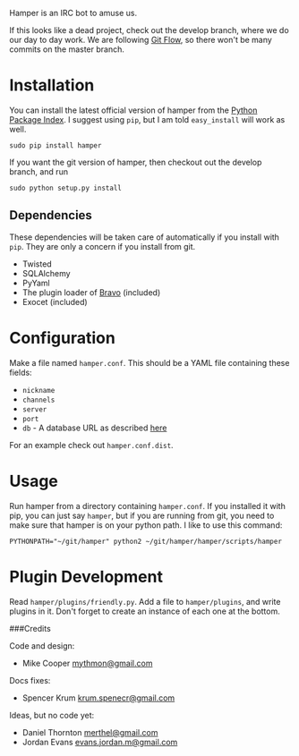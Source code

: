 Hamper is an IRC bot to amuse us.

If this looks like a dead project, check out the develop branch, where we do
our day to day work. We are following [Git Flow][gitflow], so there won't be
many commits on the master branch.

[gitflow]: http://nvie.com/posts/a-successful-git-branching-model/

Installation
============
You can install the latest official version of hamper from the [Python Package
Index][pypi]. I suggest using `pip`, but I am told `easy_install` will work as
well.

    sudo pip install hamper

If you want the git version of hamper, then checkout out the develop branch,
and run

    sudo python setup.py install

[pypi]: http://pypi.python.org/pypi

Dependencies
------------
These dependencies will be taken care of automatically if you install with
`pip`. They are only a concern if you install from git.

-   Twisted
-   SQLAlchemy
-   PyYaml
-   The plugin loader of [Bravo][bravo] (included)
-   Exocet (included)

[bravo]: https://github.com/MostAwesomeDude/bravo

Configuration
=============
Make a file named `hamper.conf`. This should be a YAML file containing these
fields:

-   `nickname`
-   `channels`
-   `server`
-   `port`
-   `db` - A database URL as described [here][dburl]

For an example check out `hamper.conf.dist`.

[dburl]: http://www.sqlalchemy.org/docs/core/engines.html#sqlalchemy.create_engine

Usage
=====
Run hamper from a directory containing `hamper.conf`. If you installed it with
pip, you can just say `hamper`, but if you are running from git, you need to
make sure that hamper is on your python path. I like to use this command:

    PYTHONPATH="~/git/hamper" python2 ~/git/hamper/hamper/scripts/hamper
    
Plugin Development
==================
Read `hamper/plugins/friendly.py`. Add a file to `hamper/plugins`, and write
plugins in it. Don't forget to create an instance of each one at the bottom.

###Credits

Code and design:

-   Mike Cooper <mythmon@gmail.com>

Docs fixes:

-   Spencer Krum <krum.spenecr@gmail.com>

Ideas, but no code yet:

-   Daniel Thornton <merthel@gmail.com>
-   Jordan Evans <evans.jordan.m@gmail.com>
